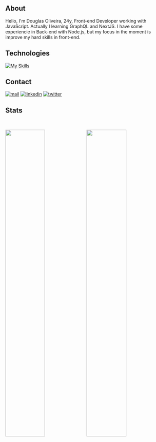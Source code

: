 ## About
<div>
 
 <p align="left">
  Hello, I'm Douglas Oliveira, 24y, Front-end Developer working with JavaScript. Actually I learning GraphQL and NextJS. I have some experiencie in Back-end with Node.js, but my focus in the moment is improve my hard skills in front-end. 
 </p>
</div>
 

## Technologies
 [![My Skills](https://skillicons.dev/icons?i=html,css,js,ts,react,nextjs,graphql,nodejs,docker,git,figma)](https://skillicons.dev)

## Contact
[![mail](https://img.shields.io/badge/mail-333?style=for-the-badge&logo=mail&logoColor=white)](mailto:douglaspo_97@outlook.com)
[![linkedin](https://img.shields.io/badge/linkedin-0A66C2?style=for-the-badge&logo=linkedin&logoColor=white)](https://www.linkedin.com/in/d0ugui/)
[![twitter](https://img.shields.io/badge/twitter-1DA1F2?style=for-the-badge&logo=twitter&logoColor=white)](https://twitter.com/d0ugui_)

## 

## Stats
<br/>
<p align="left">
   <img width="49.5%" src="https://github-readme-stats.vercel.app/api?username=d0ugui&show_icons=true&theme=gruvbox&hide_border=true" />
    <img width="49.5%" src="https://github-readme-streak-stats.herokuapp.com/?user=d0ugui&theme=gruvbox&hide_border=true" />
  </a>
</p>
<br>
